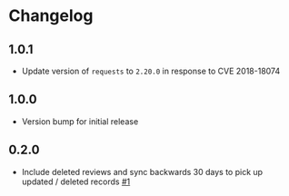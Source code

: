 # Changelog

## 1.0.1
  * Update version of `requests` to `2.20.0` in response to CVE 2018-18074

## 1.0.0
  * Version bump for initial release

## 0.2.0
  * Include deleted reviews and sync backwards 30 days to pick up updated / deleted records [#1](https://github.com/singer-io/tap-yotpo/pull/1)
